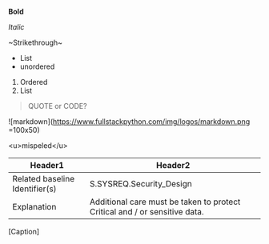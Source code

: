 **Bold**

*Italic*

~Strikethrough~

* List
* unordered

1. Ordered
2. List

> QUOTE or CODE?

![markdown](https://www.fullstackpython.com/img/logos/markdown.png =100x50)

\<u\>mispeled\</u\>

| Header1 | Header2 |
|--------------------------------|----------------------------------------------------------------------------|
| Related baseline Identifier(s) | S.SYSREQ.Security_Design |
| Explanation | Additional care must be taken to protect Critical and / or sensitive data. |
[Caption]
